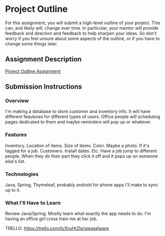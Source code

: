 # Project Outline
For this assignment, you will submit a high-level outline of your project. This can, and likely will, change over time. In particular, your mentor will provide feedback and direction and feedback to help sharpen your ideas. So don't worry if you feel unsure about some aspects of the outline, or if you have to change some things later.

## Assignment Description
[Project Outline Assignment](https://education.launchcode.org/liftoff/assignments/project-outline/)

## Submission Instructions

### Overview
I'm making a database to store customer and inventory info.  It will have different feautures for different types of users.  Office people will scheduling pages dedicated to them and maybe reminders will pop up or whatever.
### Features
Inventory.  Location of items.  Size of items.  Color.  Maybe a photo.  If it's tagged for a job.
Customers.  Install dates.  Etc.
Have a job jump to different people.  When they do their part they click it off and it pops up on someone else's list.
### Technologies
Java, Spring, Thymeleaf, probably android for phone apps I'll make to sync up to it.

### What I'll Have to Learn
Review Java/Spring.  Mostly learn what exactly the app needs to do.  I'm having an office girl cross train me at her job.

TRELLO:
https://trello.com/b/XruHtZIp/weaselware
